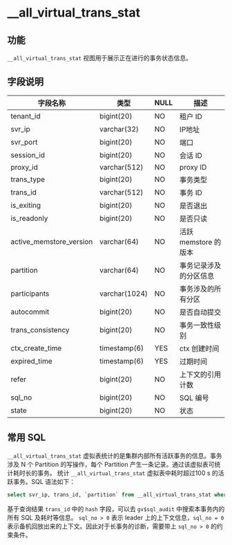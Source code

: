 # __all_virtual_trans_stat

## 功能

`__all_virtual_trans_stat` 视图用于展示正在进行的事务状态信息。

## 字段说明

| 字段名称 | 类型 | NULL | 描述 |
| --- | --- | --- | --- |
| tenant_id | bigint(20) | NO | 租户 ID |
| svr_ip | varchar(32) | NO | IP地址 |
| svr_port | bigint(20) | NO | 端口 |
| session_id | bigint(20) | NO | 会话 ID |
| proxy_id | varchar(512) | NO | proxy ID |
| trans_type | bigint(20) | NO | 事务类型 |
| trans_id | varchar(512) | NO | 事务 ID |
| is_exiting | bigint(20) | NO | 是否退出 |
| is_readonly | bigint(20) | NO | 是否只读 |
| active_memstore_version | varchar(64) | NO | 活跃 memstore 的版本 |
| partition | varchar(64) | NO | 事务记录涉及的分区信息 |
| participants | varchar(1024) | NO | 事务涉及的所有分区 |
| autocommit | bigint(20) | NO | 是否自动提交 |
| trans_consistency | bigint(20) | NO | 事务一致性级别 |
| ctx_create_time | timestamp(6) | YES | ctx 创建时间 |
| expired_time | timestamp(6) | YES | 过期时间 |
| refer | bigint(20) | NO | 上下文的引用计数 |
| sql_no | bigint(20) | NO | SQL 编号 |
| state | bigint(20) | NO | 状态 |

## 常用 SQL

`__all_virtual_trans_stat` 虚拟表统计的是集群内部所有活跃事务的信息。事务涉及 N 个 Partition 的写操作，每个 Partition 产生一条记录。通过该虚拟表可统计耗时长的事务。
统计 `__all_virtual_trans_stat` 虚拟表中耗时超过100 s 的活跃事务。SQL 语法如下：

```sql
select svr_ip, trans_id, `partition` from __all_virtual_trans_stat where tenant_id = xxx and sql_no > 0 and ctx_create_time < date_sub(now(), INTERVAL 100 SECOND);
```

基于查询结果 `trans_id` 中的 `hash` 字段，可以去 `gv$sql_audit` 中搜索本事务内的所有 SQL 及耗时等信息。
`sql_no > 0` 表示 leader 上的上下文信息，`sql_no = 0` 表示备机回放出来的上下文。因此对于长事务的诊断，需要带上 `sql_no > 0` 的约束条件。
